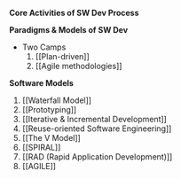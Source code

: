 **Core Activities of SW Dev Process**


**Paradigms & Models of SW Dev**
- Two Camps
	1. [[Plan-driven]]
	2. [[Agile methodologies]]


**Software Models**
 1. [[Waterfall Model]]
 2. [[Prototyping]]
 3. [[Iterative & Incremental Development]]
 4. [[Reuse-oriented Software Engineering]]
 5. [[The V Model]]
 6. [[SPIRAL]]
 7. [[RAD (Rapid Application Development)]]
 8. [[AGILE]]
